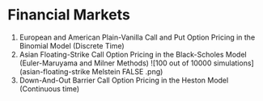 # Financial Markets
1. European and American Plain-Vanilla Call and Put Option Pricing in the Binomial Model (Discrete Time)
2. Asian Floating-Strike Call Option Pricing in the Black-Scholes Model (Euler-Maruyama and Milner Methods)
![100 out of 10000 simulations](asian-floating-strike Melstein FALSE .png)
3. Down-And-Out Barrier Call Option Pricing in the Heston Model (Continuous time)
